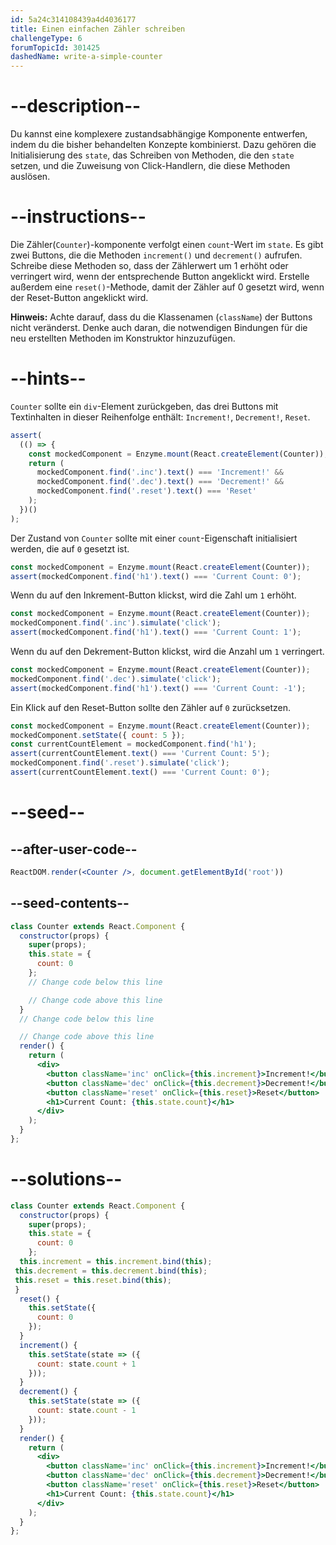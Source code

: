 ```yaml
---
id: 5a24c314108439a4d4036177
title: Einen einfachen Zähler schreiben
challengeType: 6
forumTopicId: 301425
dashedName: write-a-simple-counter
---
```


# --description--

Du kannst eine komplexere zustandsabhängige Komponente entwerfen, indem du die bisher behandelten Konzepte kombinierst. Dazu gehören die Initialisierung des `state`, das Schreiben von Methoden, die den `state` setzen, und die Zuweisung von Click-Handlern, die diese Methoden auslösen.

# --instructions--

Die Zähler(`Counter`)-komponente verfolgt einen `count`-Wert im `state`. Es gibt zwei Buttons, die die Methoden `increment()` und `decrement()` aufrufen. Schreibe diese Methoden so, dass der Zählerwert um 1 erhöht oder verringert wird, wenn der entsprechende Button angeklickt wird. Erstelle außerdem eine `reset()`-Methode, damit der Zähler auf 0 gesetzt wird, wenn der Reset-Button angeklickt wird.

**Hinweis:** Achte darauf, dass du die Klassenamen (`className`) der Buttons nicht veränderst. Denke auch daran, die notwendigen Bindungen für die neu erstellten Methoden im Konstruktor hinzuzufügen.

# --hints--

`Counter` sollte ein `div`-Element zurückgeben, das drei Buttons mit Textinhalten in dieser Reihenfolge enthält: `Increment!`, `Decrement!`, `Reset`.

```js
assert(
  (() => {
    const mockedComponent = Enzyme.mount(React.createElement(Counter));
    return (
      mockedComponent.find('.inc').text() === 'Increment!' &&
      mockedComponent.find('.dec').text() === 'Decrement!' &&
      mockedComponent.find('.reset').text() === 'Reset'
    );
  })()
);
```

Der Zustand von `Counter` sollte mit einer `count`-Eigenschaft initialisiert werden, die auf `0` gesetzt ist.

```js
const mockedComponent = Enzyme.mount(React.createElement(Counter));
assert(mockedComponent.find('h1').text() === 'Current Count: 0');
```

Wenn du auf den Inkrement-Button klickst, wird die Zahl um `1` erhöht.

```js
const mockedComponent = Enzyme.mount(React.createElement(Counter));
mockedComponent.find('.inc').simulate('click');
assert(mockedComponent.find('h1').text() === 'Current Count: 1');
```

Wenn du auf den Dekrement-Button klickst, wird die Anzahl um `1` verringert.

```js
const mockedComponent = Enzyme.mount(React.createElement(Counter));
mockedComponent.find('.dec').simulate('click');
assert(mockedComponent.find('h1').text() === 'Current Count: -1');
```

Ein Klick auf den Reset-Button sollte den Zähler auf `0` zurücksetzen.

```js
const mockedComponent = Enzyme.mount(React.createElement(Counter));
mockedComponent.setState({ count: 5 });
const currentCountElement = mockedComponent.find('h1');
assert(currentCountElement.text() === 'Current Count: 5');
mockedComponent.find('.reset').simulate('click');
assert(currentCountElement.text() === 'Current Count: 0');
```

# --seed--

## --after-user-code--

```jsx
ReactDOM.render(<Counter />, document.getElementById('root'))
```

## --seed-contents--

```jsx
class Counter extends React.Component {
  constructor(props) {
    super(props);
    this.state = {
      count: 0
    };
    // Change code below this line

    // Change code above this line
  }
  // Change code below this line

  // Change code above this line
  render() {
    return (
      <div>
        <button className='inc' onClick={this.increment}>Increment!</button>
        <button className='dec' onClick={this.decrement}>Decrement!</button>
        <button className='reset' onClick={this.reset}>Reset</button>
        <h1>Current Count: {this.state.count}</h1>
      </div>
    );
  }
};
```

# --solutions--

```jsx
class Counter extends React.Component {
  constructor(props) {
    super(props);
    this.state = {
      count: 0
    };
  this.increment = this.increment.bind(this);
 this.decrement = this.decrement.bind(this);
 this.reset = this.reset.bind(this);
 }
  reset() {
    this.setState({
      count: 0
    });
  }
  increment() {
    this.setState(state => ({
      count: state.count + 1
    }));
  }
  decrement() {
    this.setState(state => ({
      count: state.count - 1
    }));
  }
  render() {
    return (
      <div>
        <button className='inc' onClick={this.increment}>Increment!</button>
        <button className='dec' onClick={this.decrement}>Decrement!</button>
        <button className='reset' onClick={this.reset}>Reset</button>
        <h1>Current Count: {this.state.count}</h1>
      </div>
    );
  }
};
```
